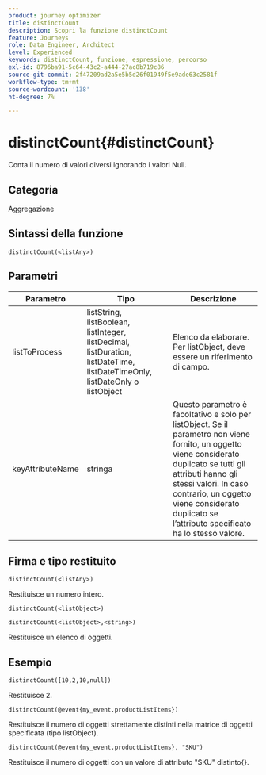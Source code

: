```yaml
---
product: journey optimizer
title: distinctCount
description: Scopri la funzione distinctCount
feature: Journeys
role: Data Engineer, Architect
level: Experienced
keywords: distinctCount, funzione, espressione, percorso
exl-id: 8796ba91-5c64-43c2-a444-27ac8b719c86
source-git-commit: 2f47209ad2a5e5b5d26f01949f5e9ade63c2581f
workflow-type: tm+mt
source-wordcount: '138'
ht-degree: 7%

---
```


# distinctCount{#distinctCount}

Conta il numero di valori diversi ignorando i valori Null.

## Categoria

Aggregazione

## Sintassi della funzione

`distinctCount(<listAny>)`

## Parametri

| Parametro | Tipo | Descrizione |
|-----------|------------------|------------------|
| listToProcess | listString, listBoolean, listInteger, listDecimal, listDuration, listDateTime, listDateTimeOnly, listDateOnly o listObject | Elenco da elaborare. Per listObject, deve essere un riferimento di campo. |
| keyAttributeName | stringa | Questo parametro è facoltativo e solo per listObject. Se il parametro non viene fornito, un oggetto viene considerato duplicato se tutti gli attributi hanno gli stessi valori. In caso contrario, un oggetto viene considerato duplicato se l’attributo specificato ha lo stesso valore. |

## Firma e tipo restituito

`distinctCount(<listAny>)`

Restituisce un numero intero.

`distinctCount(<listObject>)`

`distinctCount(<listObject>,<string>)`

Restituisce un elenco di oggetti.


## Esempio

`distinctCount([10,2,10,null])`

Restituisce 2.

`distinctCount(@event{my_event.productListItems})`

Restituisce il numero di oggetti strettamente distinti nella matrice di oggetti specificata (tipo listObject).

`distinctCount(@event{my_event.productListItems}, "SKU")`

Restituisce il numero di oggetti con un valore di attributo &quot;SKU&quot; distinto{}.
